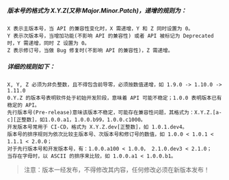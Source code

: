 ##### 版本号的格式为 X.Y.Z(又称 Major.Minor.Patch)，递增的规则为：

```
X 表示主版本号，当 API 的兼容性变化时，X 需递增，Y 和 Z 同时设置为 0。
Y 表示次版本号，当增加功能(不影响 API 的兼容性) 或者 API 被标记为 Deprecated 时，Y 需递增，同时 Z 设置为 0。
Z 表示修订号，当做 Bug 修复时(不影响 API 的兼容性)，Z 需递增。
```

##### 详细的规则如下：

```
X, Y, Z 必须为非负整数，且不得包含前导零，必须按数值递增，如 1.9.0 -> 1.10.0 -> 1.11.0
0.Y.Z 的版本号表明软件处于初始开发阶段，意味着 API 可能不稳定；1.0.0 表明版本已有稳定的 API。
先行版本号(Pre-release)意味该版本不稳定，可能存在兼容性问题，其格式为：X.Y.Z.[a-c][正整数]，如1.0.0.a1，1.0.0.b99，1.0.0.c1000。
开发版本号常用于 CI-CD，格式为 X.Y.Z.dev[正整数]，如 1.0.1.dev4。
版本号的排序规则为依次比较主版本号、次版本号和修订号的数值，如 1.0.0 < 1.0.1 < 1.1.1 < 2.0.0；
对于先行版本号和开发版本号，有：1.0.0.a100 < 1.0.0， 2.1.0.dev3 < 2.1.0；
当存在字母时，以 ASCII 的排序来比较，如 1.0.0.a1 < 1.0.0.b1。
```

> 注意：版本一经发布，不得修改其内容，任何修改必须在新版本发布！